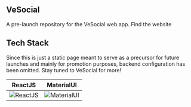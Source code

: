 ## VeSocial

A pre-launch repository for the VeSocial web app. Find the website [](here)


## Tech Stack
Since this is just a static page meant to serve as a precursor for future launches and mainly for promotion purposes, backend configuration has been omitted. Stay tuned to VeSocial for more!

| ReactJS | MaterialUI |
|--|--|
| ![ReactJS](https://www.valuecoders.com/blog/wp-content/uploads/2016/08/react.png) | ![MaterialUI](https://miro.medium.com/max/2000/1*FDNeKIUeUnf0XdqHmi7nsw.png) |
